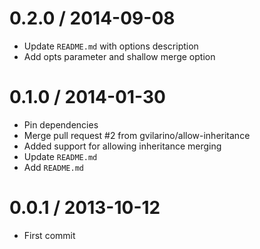 
0.2.0 / 2014-09-08
==================

 * Update `README.md` with options description
 * Add opts parameter and shallow merge option

0.1.0 / 2014-01-30
==================

 * Pin dependencies
 * Merge pull request #2 from gvilarino/allow-inheritance
 * Added support for allowing inheritance merging
 * Update `README.md`
 * Add `README.md`

0.0.1 / 2013-10-12
==================

 * First commit
